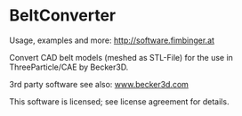 # BeltConverter

Usage, examples and more:
http://software.fimbinger.at

Convert CAD belt models (meshed as STL-File) for the use in ThreeParticle/CAE by Becker3D.

3rd party software see also:
www.becker3d.com

This software is licensed; see license agreement for details.
